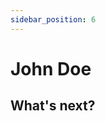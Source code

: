 ```yaml
---
sidebar_position: 6
---
```


# John Doe

[//]: # (You have just learned the **basics of Docusaurus** and made some changes to the **initial template**.)

[//]: # ()
[//]: # (Docusaurus has **much more to offer**!)

[//]: # ()
[//]: # (Have **5 more minutes**? Take a look at **[versioning]&#40;../tutorial-extras/manage-docs-versions.md&#41;** and **[i18n]&#40;../tutorial-extras/translate-your-site.md&#41;**.)

[//]: # ()
[//]: # (Anything **unclear** or **buggy** in this tutorial? [Please report it!]&#40;https://github.com/facebook/docusaurus/discussions/4610&#41;)

## What's next?

[//]: # (- Read the [official documentation]&#40;https://docusaurus.io/&#41;)

[//]: # (- Modify your site configuration with [`docusaurus.config.js`]&#40;https://docusaurus.io/docs/api/docusaurus-config&#41;)

[//]: # (- Add navbar and footer items with [`themeConfig`]&#40;https://docusaurus.io/docs/api/themes/configuration&#41;)

[//]: # (- Add a custom [Design and Layout]&#40;https://docusaurus.io/docs/styling-layout&#41;)

[//]: # (- Add a [search bar]&#40;https://docusaurus.io/docs/search&#41;)

[//]: # (- Find inspirations in the [Docusaurus showcase]&#40;https://docusaurus.io/showcase&#41;)

[//]: # (- Get involved in the [Docusaurus Community]&#40;https://docusaurus.io/community/support&#41;)
